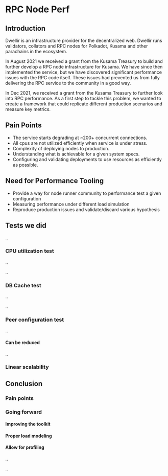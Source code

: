 # RPC Node Perf

## Introduction
Dwellir is an infrastructure provider for the decentralized web. Dwellir runs validators, collators and RPC nodes for Polkadot, Kusama and other parachains in the ecosystem. 

In August 2021 we received a grant from the Kusama Treasury to build and further develop a RPC node infrastructure for Kusama. We have since then implemented the service, but we have discovered significant performance issues with the RPC code itself. These issues had prevented us from fully delivering the RPC service to the community in a good way. 

In Dec 2021, we received a grant from the Kusama Treasury to further look into RPC performance. As a first step to tackle this problem, we wanted to create a framework that could replicate different production scenarios and measure key metrics.


## Pain Points
- The service starts degrading at ~200+ concurrent connections.
- All cpus are not utilized efficiently when service is under stress.
- Complexity of deploying nodes to production.
- Understanding what is achievable for a given system specs.
- Configuring and validating deployments to use resources as efficiently as possible.


## Need for Performance Tooling
- Provide a way for node runner community to performance test a given configuration
- Measuring performance under different load simulation
- Reproduce production issues and validate/discard various hypothesis

## Tests we did
..

### CPU utilization test
..

..

### DB Cache test
..

..
### Peer configuration test
..
#### Can be reduced
..
### Linear scalability

## Conclusion

### Pain points

### Going forward

#### Improving the toolkit

#### Proper load modeling

#### Allow for profiling
..

..
